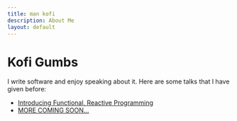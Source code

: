 ```yaml
---
title: man kofi
description: About Me
layout: default
---
```


# Kofi Gumbs

I write software and enjoy speaking about it.
Here are some talks that I have given before:

 - [Introducing Functional, Reactive Programming](http://www.youtube.com/watch?v=Bt10M34vSwo)
 - [MORE COMING SOON...](https://www.youtube.com/watch?v=q_qUiytLYRc)
